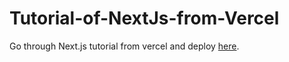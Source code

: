 # Tutorial-of-NextJs-from-Vercel
Go through Next.js tutorial from vercel and deploy [here](https://tutorial-of-next-js-from-vercel.vercel.app/).
